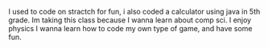 I used to code on stractch for fun, i also coded a calculator using java in 5th grade.
Im taking this class because I wanna learn about comp sci.
I enjoy physics 
I wanna learn how to code my own type of game, and have some fun.
